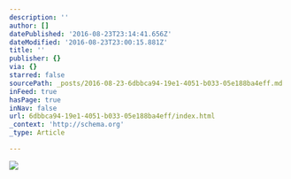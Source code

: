 ```yaml
---
description: ''
author: []
datePublished: '2016-08-23T23:14:41.656Z'
dateModified: '2016-08-23T23:00:15.881Z'
title: ''
publisher: {}
via: {}
starred: false
sourcePath: _posts/2016-08-23-6dbbca94-19e1-4051-b033-05e188ba4eff.md
inFeed: true
hasPage: true
inNav: false
url: 6dbbca94-19e1-4051-b033-05e188ba4eff/index.html
_context: 'http://schema.org'
_type: Article

---
```

![](https://the-grid-user-content.s3-us-west-2.amazonaws.com/1bc2f67d-1289-4730-a252-b70a910fba99.jpg)
